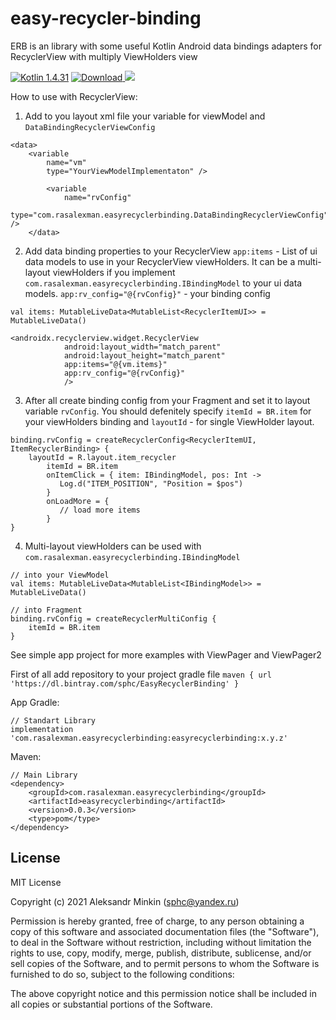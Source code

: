 # easy-recycler-binding
ERB is an library with some useful Kotlin Android data bindings adapters for RecyclerView with multiply ViewHolders view

[ ![Kotlin 1.4.31](https://img.shields.io/badge/Kotlin-1.4.31-blue.svg)](http://kotlinlang.org) [ ![Download](https://api.bintray.com/packages/sphc/EasyRecyclerBinding/easyrecyclerbinding/images/download.svg?version=0.0.3) ](https://bintray.com/sphc/EasyRecyclerBinding/easyrecyclerbinding/0.0.3/link) [![](https://jitpack.io/v/Rasalexman/easy-recycler-binding.svg)](https://jitpack.io/#Rasalexman/easy-recycler-binding)

How to use with RecyclerView:
1) Add to you layout xml file your variable for viewModel and `DataBindingRecyclerViewConfig`
```
<data>
    <variable
        name="vm"
        type="YourViewModelImplementaton" />

        <variable
            name="rvConfig"
            type="com.rasalexman.easyrecyclerbinding.DataBindingRecyclerViewConfig" />
    </data>
```
2) Add data binding properties to your RecyclerView 
`app:items` -  List of ui data models to use in your RecyclerView viewHolders. It can be a multi-layout viewHolders if you implement `com.rasalexman.easyrecyclerbinding.IBindingModel` to your ui data models. 
`app:rv_config="@{rvConfig}"` - your binding config
```
val items: MutableLiveData<MutableList<RecyclerItemUI>> = MutableLiveData()

<androidx.recyclerview.widget.RecyclerView
            android:layout_width="match_parent"
            android:layout_height="match_parent"
            app:items="@{vm.items}"
            app:rv_config="@{rvConfig}"
            />
```
3) After all create binding config from your Fragment and set it to layout variable `rvConfig`. You should defenitely specify `itemId = BR.item` for your viewHolders binding and `layoutId` - for single ViewHolder layout.
```
binding.rvConfig = createRecyclerConfig<RecyclerItemUI, ItemRecyclerBinding> {
	layoutId = R.layout.item_recycler
        itemId = BR.item 
        onItemClick = { item: IBindingModel, pos: Int ->
           Log.d("ITEM_POSITION", "Position = $pos")
        }
        onLoadMore = {
           // load more items
        }
}
```
4) Multi-layout viewHolders can be used with `com.rasalexman.easyrecyclerbinding.IBindingModel`
```
// into your ViewModel
val items: MutableLiveData<MutableList<IBindingModel>> = MutableLiveData()

// into Fragment
binding.rvConfig = createRecyclerMultiConfig {
	itemId = BR.item
}
```

See simple app project for more examples with ViewPager and ViewPager2
	

First of all add repository to your project gradle file
`maven { url 'https://dl.bintray.com/sphc/EasyRecyclerBinding' }`

App Gradle:
```
// Standart Library
implementation 'com.rasalexman.easyrecyclerbinding:easyrecyclerbinding:x.y.z'
```

Maven:
```
// Main Library
<dependency>
	<groupId>com.rasalexman.easyrecyclerbinding</groupId>
	<artifactId>easyrecyclerbinding</artifactId>
	<version>0.0.3</version>
	<type>pom</type>
</dependency>
```


License
----

MIT License

Copyright (c) 2021 Aleksandr Minkin (sphc@yandex.ru)

Permission is hereby granted, free of charge, to any person obtaining a copy
of this software and associated documentation files (the "Software"), to deal
in the Software without restriction, including without limitation the rights
to use, copy, modify, merge, publish, distribute, sublicense, and/or sell
copies of the Software, and to permit persons to whom the Software is
furnished to do so, subject to the following conditions:

The above copyright notice and this permission notice shall be included in all
copies or substantial portions of the Software.

